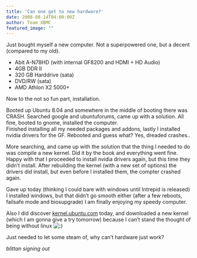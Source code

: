 ```yaml
---
title: 'Can one get to new hardware?'
date: 2008-08-14T04:00:00Z
author: Team XBMC
featured_image: ""
---
```

Just bought myself a new computer. Not a superpowered one, but a decent (compared to my old).

 * Abit A-N78HD (with internal GF8200 and HDMI + HD Audio)  
 * 4GB DDR II  
 * 320 GB Harddrive (sata)  
 * DVD/RW (sata)  
 * AMD Athlon X2 5000+

 Now to the not so fun part, installation.

 Booted up Ubuntu 8.04 and somewhere in the middle of booting there was CRASH. Searched google and ubuntuforums, came up with a solution. All fine, booted to gnome, installed the computer.  
 Finished installing all my needed packages and addons, lastly I installed nvidia drivers for the GF. Rebooted and guess what? Yes, dreaded crashes..

 More searching, and came up with the solution that the thing I needed to do was compile a new kernel. Did it by the book and everything went fine. Happy with that I proceeded to install nvidia drivers again, but this time they didn’t install. After rebuilding the kernel (with a new set of options) the drivers did install, but even before I installed them, the compter crashed again.

 Gave up today (thinking I could bare with windows until Intrepid is released) I installed windows, but that didn’t go smooth either (after a few reboots, failsafe mode and biosupgrade) I am finally enjoying my speedy computer.

 Also I did discover [kernel.ubuntu.com](https://kernel.ubuntu.com/) today, and downloaded a new kernel (which I am gonna give a try tomorrow) because I can’t stand the thought of being without linux ![:)](/sites/default/files/uploads/icon_smile.gif)

 Just needed to let some steam of, why can’t hardware just work?

 *blittan signing out*

 